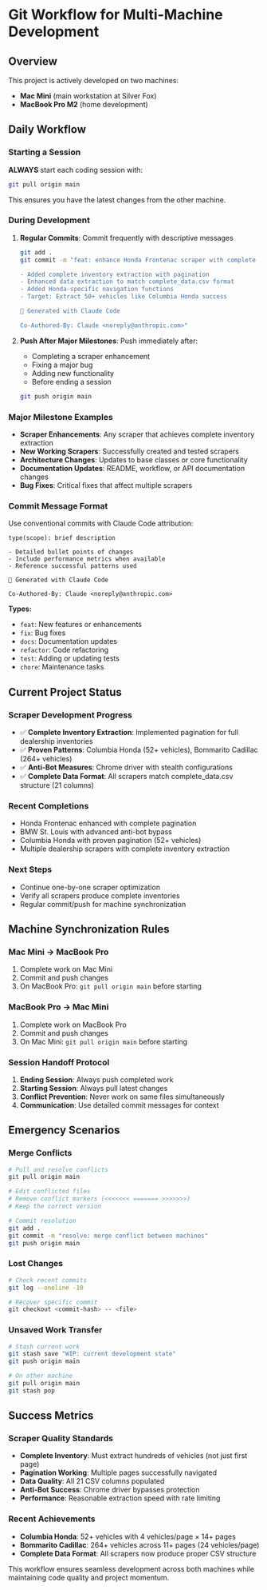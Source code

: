 # Git Workflow for Multi-Machine Development

## Overview
This project is actively developed on two machines:
- **Mac Mini** (main workstation at Silver Fox)
- **MacBook Pro M2** (home development)

## Daily Workflow

### Starting a Session

**ALWAYS** start each coding session with:
```bash
git pull origin main
```

This ensures you have the latest changes from the other machine.

### During Development

1. **Regular Commits**: Commit frequently with descriptive messages
   ```bash
   git add .
   git commit -m "feat: enhance Honda Frontenac scraper with complete pagination

   - Added complete inventory extraction with pagination
   - Enhanced data extraction to match complete_data.csv format  
   - Added Honda-specific navigation functions
   - Target: Extract 50+ vehicles like Columbia Honda success

   🤖 Generated with Claude Code
   
   Co-Authored-By: Claude <noreply@anthropic.com>"
   ```

2. **Push After Major Milestones**: Push immediately after:
   - Completing a scraper enhancement
   - Fixing a major bug
   - Adding new functionality
   - Before ending a session

   ```bash
   git push origin main
   ```

### Major Milestone Examples
- **Scraper Enhancements**: Any scraper that achieves complete inventory extraction
- **New Working Scrapers**: Successfully created and tested scrapers  
- **Architecture Changes**: Updates to base classes or core functionality
- **Documentation Updates**: README, workflow, or API documentation changes
- **Bug Fixes**: Critical fixes that affect multiple scrapers

### Commit Message Format
Use conventional commits with Claude Code attribution:

```
type(scope): brief description

- Detailed bullet points of changes
- Include performance metrics when available
- Reference successful patterns used

🤖 Generated with Claude Code

Co-Authored-By: Claude <noreply@anthropic.com>
```

**Types:**
- `feat`: New features or enhancements
- `fix`: Bug fixes
- `docs`: Documentation updates
- `refactor`: Code refactoring
- `test`: Adding or updating tests
- `chore`: Maintenance tasks

## Current Project Status

### Scraper Development Progress
- ✅ **Complete Inventory Extraction**: Implemented pagination for full dealership inventories
- ✅ **Proven Patterns**: Columbia Honda (52+ vehicles), Bommarito Cadillac (264+ vehicles)
- ✅ **Anti-Bot Measures**: Chrome driver with stealth configurations
- ✅ **Complete Data Format**: All scrapers match complete_data.csv structure (21 columns)

### Recent Completions
- Honda Frontenac enhanced with complete pagination
- BMW St. Louis with advanced anti-bot bypass
- Columbia Honda with proven pagination (52+ vehicles)
- Multiple dealership scrapers with complete inventory extraction

### Next Steps
- Continue one-by-one scraper optimization
- Verify all scrapers produce complete inventories
- Regular commit/push for machine synchronization

## Machine Synchronization Rules

### Mac Mini → MacBook Pro
1. Complete work on Mac Mini
2. Commit and push changes
3. On MacBook Pro: `git pull origin main` before starting

### MacBook Pro → Mac Mini  
1. Complete work on MacBook Pro
2. Commit and push changes
3. On Mac Mini: `git pull origin main` before starting

### Session Handoff Protocol
1. **Ending Session**: Always push completed work
2. **Starting Session**: Always pull latest changes
3. **Conflict Prevention**: Never work on same files simultaneously
4. **Communication**: Use detailed commit messages for context

## Emergency Scenarios

### Merge Conflicts
```bash
# Pull and resolve conflicts
git pull origin main

# Edit conflicted files
# Remove conflict markers (<<<<<<< ======= >>>>>>>)
# Keep the correct version

# Commit resolution
git add .
git commit -m "resolve: merge conflict between machines"
git push origin main
```

### Lost Changes
```bash
# Check recent commits
git log --oneline -10

# Recover specific commit
git checkout <commit-hash> -- <file>
```

### Unsaved Work Transfer
```bash
# Stash current work
git stash save "WIP: current development state"
git push origin main

# On other machine
git pull origin main
git stash pop
```

## Success Metrics

### Scraper Quality Standards
- **Complete Inventory**: Must extract hundreds of vehicles (not just first page)
- **Pagination Working**: Multiple pages successfully navigated
- **Data Quality**: All 21 CSV columns populated
- **Anti-Bot Success**: Chrome driver bypasses protection
- **Performance**: Reasonable extraction speed with rate limiting

### Recent Achievements
- **Columbia Honda**: 52+ vehicles with 4 vehicles/page × 14+ pages
- **Bommarito Cadillac**: 264+ vehicles across 11+ pages (24 vehicles/page)
- **Complete Data Format**: All scrapers now produce proper CSV structure

This workflow ensures seamless development across both machines while maintaining code quality and project momentum.